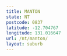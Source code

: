 ```yaml
---
title: MANTON
state: NT
postcode: 0837
latitude: -12.704767
longitude: 131.016647
url: /nt/manton/
layout: suburb
---
```

